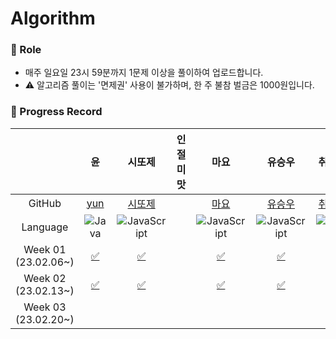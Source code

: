 # Algorithm

### 📍 Role

- 매주 일요일 23시 59분까지 1문제 이상을 풀이하여 업로드합니다.
- ⚠️ 알고리즘 풀이는 '면제권' 사용이 불가하며, 한 주 불참 벌금은 1000원입니다.

### 📍 Progress Record

|                         |                                                 윤                                                 |                                                               시또제                                                               | 인절미맛 |                                                                         마요                                                                         |                                                            유승우                                                            |                                                          취할준비생                                                          |                                                                                            유은경                                                                                            |                                                                            Jureamer                                                                             |                                                          장종욱                                                          |
| :---------------------: | :------------------------------------------------------------------------------------------------: | :--------------------------------------------------------------------------------------------------------------------------------: | :------: | :--------------------------------------------------------------------------------------------------------------------------------------------------: | :--------------------------------------------------------------------------------------------------------------------------: | :--------------------------------------------------------------------------------------------------------------------------: | :------------------------------------------------------------------------------------------------------------------------------------------------------------------------------------------: | :-------------------------------------------------------------------------------------------------------------------------------------------------------------: | :----------------------------------------------------------------------------------------------------------------------: |
|         GitHub          |                                [yun](https://github.com/yunji1201)                                 |                                               [시또제](https://github.com/leesiyun)                                                |          |                                                          [마요](https://github.com/mayo516)                                                          |                                            [유승우](https://github.com/berenickt)                                            |                                           [취할준비생](https://github.com/cyd5538)                                           |                                                                           [유은경](https://github.com/HelloHazel)                                                                            |                                                             [Jureamer](https://github.com/jureamer)                                                             |                                          [장종욱](https://github.com/kowo1001)                                           |
|        Language         | ![Java](https://img.shields.io/badge/Java-ED8B00?style=for-the-badge&logo=openjdk&logoColor=white) |    ![JavaScript](https://img.shields.io/badge/javascript-%23323330.svg?style=for-the-badge&logo=javascript&logoColor=%23F7DF1E)    |          |             ![JavaScript](https://img.shields.io/badge/javascript-%23323330.svg?style=for-the-badge&logo=javascript&logoColor=%23F7DF1E)             | ![JavaScript](https://img.shields.io/badge/javascript-%23323330.svg?style=for-the-badge&logo=javascript&logoColor=%23F7DF1E) | ![JavaScript](https://img.shields.io/badge/javascript-%23323330.svg?style=for-the-badge&logo=javascript&logoColor=%23F7DF1E) |                                 ![JavaScript](https://img.shields.io/badge/javascript-%23323330.svg?style=for-the-badge&logo=javascript&logoColor=%23F7DF1E)                                 |                             ![Python](https://img.shields.io/badge/python-3670A0?style=for-the-badge&logo=python&logoColor=ffdd54)                              |          ![Python](https://img.shields.io/badge/python-3670A0?style=for-the-badge&logo=python&logoColor=ffdd54)          |
| Week 01</br>(23.02.06~) |        [✅](https://github.com/get-into-the-coding-field/Algorithm/tree/main/%EC%9C%A4/w1)         | [✅](https://github.com/get-into-the-coding-field/Algorithm/blob/main/%EC%8B%9C%EB%98%90%EC%A0%9C/hackerRank/electronics-shop.mdx) |          | [✅](https://github.com/get-into-the-coding-field/Algorithm/blob/main/%EB%A7%88%EC%9A%94/%EC%8A%A4%ED%83%9D%ED%81%90/%ED%94%84%EB%A6%B0%ED%84%B0.js) |             [✅](https://github.com/get-into-the-coding-field/Algorithm/blob/main/유승우/week1_공주구하기-큐.js)             |                                                                                                                              | [✅](https://github.com/get-into-the-coding-field/Algorithm/blob/main/%EC%9C%A0%EC%9D%80%EA%B2%BD/1.%20level-1/%EB%AC%B8%EC%9E%90%EC%97%B4%EC%95%88%EC%97%90_%EB%AC%B8%EC%9E%90%EC%97%B4.js) |         [✅](https://github.com/get-into-the-coding-field/Algorithm/blob/main/%EC%A3%BC%EB%A6%AC%EB%A8%B8/2-2w/%EB%95%85%EB%94%B0%EB%A8%B9%EA%B8%B0.py)         |                                                                                                                          |
| Week 02</br>(23.02.13~) |   [✅](https://github.com/get-into-the-coding-field/Algorithm/tree/main/%EC%9C%A4/w2/emergency)    |           [✅](https://github.com/get-into-the-coding-field/Algorithm/tree/main/시또제/hackerRank/cats-and-a-mouse.mdx)            |          |                     [✅](https://github.com/get-into-the-coding-field/Algorithm/tree/main/%EB%A7%88%EC%9A%94/%ED%95%B4%EC%8B%9C)                     |       [✅](https://github.com/get-into-the-coding-field/Algorithm/blob/main/유승우/week2_LRU-kakao-2-unshift-splie.js)       |  [✅](https://github.com/get-into-the-coding-field/Algorithm/tree/main/%EC%B7%A8%ED%95%A0%EC%A4%80%EB%B9%84%EC%83%9D/11659)  |                                    [✅](https://github.com/get-into-the-coding-field/Algorithm/blob/main/%EC%9C%A0%EC%9D%80%EA%B2%BD/1.%20level-1/min.js)                                    | [✅](https://github.com/get-into-the-coding-field/Algorithm/blob/main/%EC%A3%BC%EB%A6%AC%EB%A8%B8/%EC%89%AC%EC%9A%B4%20%EC%B5%9C%EB%8B%A8%EA%B1%B0%EB%A6%AC.py) | [✅](https://github.com/get-into-the-coding-field/Algorithm/blob/main/%EC%9E%A5%EC%A2%85%EC%9A%B1/bacjoon_countword.mdx) |
| Week 03</br>(23.02.20~) |
